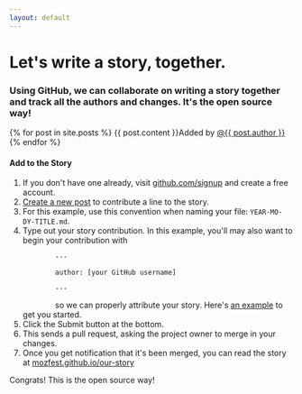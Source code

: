 ```yaml
---
layout: default
---
```


# Let's write a story, together.

### Using GitHub, we can collaborate on writing a story together and track all the authors and changes. It's the open source way!

<div class="row">
  <div class="col-lg-7 stories">
    {% for post in site.posts %}
    {{ post.content }}<span class="story-author">Added by <a href="https://github.com/{{ post.author }}">@{{ post.author }}</a></span>
    </span>
  {% endfor %}
  </div>

  <div class="col-lg-4" style="float: right;">
    <div class="panel panel-default">
    <div class="panel-heading">
      <h4 class="panel-title">Add to the Story</h4>
    </div>
    <div class="panel-body">
      <ol>
        <li>If you don't have one already, visit <a href="http://www.github.com/signup" target="_blank">github.com/signup</a> and create a free account.</li>
        <li><a href="https://github.com/mozfest/our-story/new/gh-pages/_posts" target="_blank">Create a new post</a> to contribute a line to the story.</li>
        <li>For this example, use this convention when naming your file: <code>YEAR-MO-DY-TITLE.md</code>.
        <li>Type out your story contribution. In this example, you'll may also want to begin your contribution with
        <code><br />
        ---<br />
        author: [your GitHub username]<br />
        ---<br />
        </code>
        so we can properly attribute your story. Here's <a href="https://raw.github.com/mozfest/our-story/gh-pages/_posts/2013-10-23-example-post.md">an example</a> to get you started.</li>
        <li>Click the Submit button at the bottom.</li>
        <li>This sends a pull request, asking the project owner to merge in your changes.</li>
        <li>Once you get notification that it's been merged, you can read the story at <a href="http://mozfest.github.io/our-story/">mozfest.github.io/our-story</a>
      </ol>
      Congrats! This is the open source way!
    </div>
  </div>
</div>
<script>
// Generated by CoffeeScript 1.6.3
(function() {
  var key, param, query;

  key = "dontCache";

  param = "" + key + "=" + ((new Date).getTime());

  query = document.location.search.substr(1);

  if (query.length === 0) {
    document.location.search = param;
  }

}).call(this);
</script>
